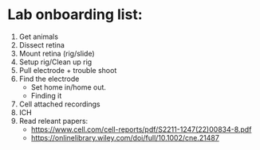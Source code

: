 # Lab onboarding list: 
1. Get animals
2. Dissect retina
3. Mount retina (rig/slide)
4. Setup rig/Clean up rig
5. Pull electrode + trouble shoot
6.  Find the electrode
    - Set home in/home out. 
    -  Finding it
7. Cell attached recordings
8. ICH
9. Read releant papers: 
    - https://www.cell.com/cell-reports/pdf/S2211-1247(22)00834-8.pdf
    - https://onlinelibrary.wiley.com/doi/full/10.1002/cne.21487